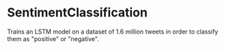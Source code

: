 # SentimentClassification
Trains an LSTM model on a dataset of 1.6 million tweets in order to classify them as "positive" or "negative".

